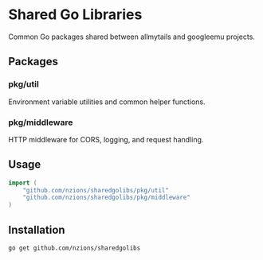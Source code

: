 # Shared Go Libraries

Common Go packages shared between allmytails and googleemu projects.

## Packages

### pkg/util
Environment variable utilities and common helper functions.

### pkg/middleware  
HTTP middleware for CORS, logging, and request handling.

## Usage

```go
import (
    "github.com/nzions/sharedgolibs/pkg/util"
    "github.com/nzions/sharedgolibs/pkg/middleware"
)
```

## Installation

```bash
go get github.com/nzions/sharedgolibs
```
